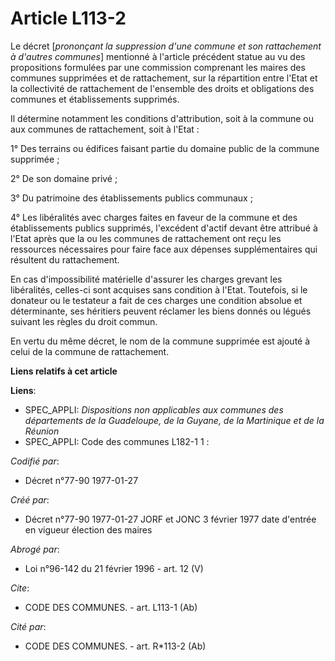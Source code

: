 # Article L113-2

Le décret [*prononçant la suppression d'une commune et son rattachement à d'autres communes*] mentionné à l'article précédent
statue au vu des propositions formulées par une commission comprenant les maires des communes supprimées et de rattachement,
sur la répartition entre l'Etat et la collectivité de rattachement de l'ensemble des droits et obligations des communes et
établissements supprimés.

Il détermine notamment les conditions d'attribution, soit à la commune ou aux communes de rattachement, soit à l'Etat :

1° Des terrains ou édifices faisant partie du domaine public de la commune supprimée ; 

2° De son domaine privé ; 

3° Du patrimoine des établissements publics communaux ; 

4° Les libéralités avec charges faites en faveur de la commune et des établissements publics supprimés, l'excédent d'actif
devant être attribué à l'Etat après que la ou les communes de rattachement ont reçu les ressources nécessaires pour faire
face aux dépenses supplémentaires qui résultent du rattachement.

En cas d'impossibilité matérielle d'assurer les charges grevant les libéralités, celles-ci sont acquises sans condition à
l'Etat. Toutefois, si le donateur ou le testateur a fait de ces charges une condition absolue et déterminante, ses héritiers
peuvent réclamer les biens donnés ou légués suivant les règles du droit commun. 

En vertu du même décret, le nom de la commune supprimée est ajouté à celui de la commune de rattachement.

**Liens relatifs à cet article**

**Liens**:

  - SPEC_APPLI: *Dispositions non applicables aux communes des départements de la Guadeloupe, de la Guyane, de la Martinique et de la Réunion*
  - SPEC_APPLI: Code des communes L182-1 1 :

_Codifié par_:

  - Décret n°77-90 1977-01-27

_Créé par_:

  - Décret n°77-90 1977-01-27 JORF et JONC 3 février 1977 date d'entrée en vigueur élection des maires

_Abrogé par_:

  - Loi n°96-142 du 21 février 1996 - art. 12 (V)

_Cite_:

  - CODE DES COMMUNES. - art. L113-1 (Ab)

_Cité par_:

  - CODE DES COMMUNES. - art. R*113-2 (Ab)

